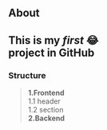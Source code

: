 ## About 

This is my *first* :joy:   
project in GitHub
---
### Structure

>**1.Frontend**  
1.1 header   
1.2 section   
**2.Backend**  